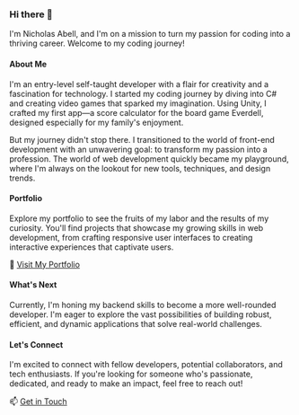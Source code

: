 ### Hi there 👋

I'm Nicholas Abell, and I'm on a mission to turn my passion for coding into a thriving career. Welcome to my coding journey!

#### About Me

I'm an entry-level self-taught developer with a flair for creativity and a fascination for technology. I started my coding journey by diving into C# and creating video games that sparked my imagination. Using Unity, I crafted my first app—a score calculator for the board game Everdell, designed especially for my family's enjoyment.

But my journey didn't stop there. I transitioned to the world of front-end development with an unwavering goal: to transform my passion into a profession. The world of web development quickly became my playground, where I'm always on the lookout for new tools, techniques, and design trends.

#### Portfolio

Explore my portfolio to see the fruits of my labor and the results of my curiosity. You'll find projects that showcase my growing skills in web development, from crafting responsive user interfaces to creating interactive experiences that captivate users.

🔗 [Visit My Portfolio](https://portfolio-v3-two-xi.vercel.app/)

#### What's Next

Currently, I'm honing my backend skills to become a more well-rounded developer. I'm eager to explore the vast possibilities of building robust, efficient, and dynamic applications that solve real-world challenges.

#### Let's Connect

I'm excited to connect with fellow developers, potential collaborators, and tech enthusiasts. If you're looking for someone who's passionate, dedicated, and ready to make an impact, feel free to reach out!

📫 [Get in Touch](mailto:nicholaswabell@gmail.com)
